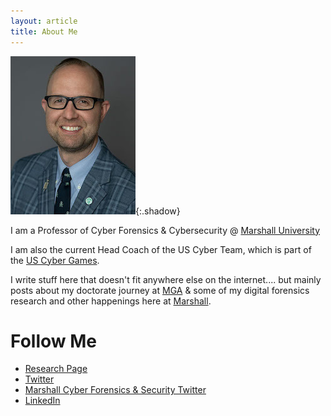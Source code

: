 ```yaml
---
layout: article
title: About Me
---
```

![Image](images/about/bruntyheadshot200.jpg){:.shadow}

I am a Professor of Cyber Forensics & Cybersecurity @ [Marshall University](https://www.marshall.edu)

I am also the current Head Coach of the US Cyber Team, which is part of the [US Cyber Games](https://www.uscybergames.com).

I write stuff here that doesn't fit anywhere else on the internet.... but mainly posts about my doctorate journey at [MGA](https://www.mga.edu) & some of my digital forensics research and other happenings here at [Marshall](https://www.marshall.edu).

# Follow Me
* [Research Page](http://science.marshall.edu/brunty11)
* [Twitter](https://www.twitter.com/joshbrunty)
* [Marshall Cyber Forensics & Security Twitter](https://www.twitter.com/marshallu_cfs)
* [LinkedIn](https://www.linkedin.com/in/joshbrunty)
